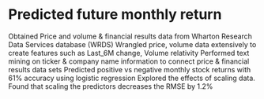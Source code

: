 # Predicted future monthly return

Obtained Price and volume & financial results data from Wharton Research Data Services database (WRDS)
Wrangled price, volume data extensively to create features such as Last_6M change, Volume relativity
Performed text mining on ticker & company name information to connect price & financial results data sets
Predicted positive vs negative monthly stock returns with 61% accuracy using logistic regression
Explored the effects of scaling data. Found that scaling the predictors decreases the RMSE by 1.2%
